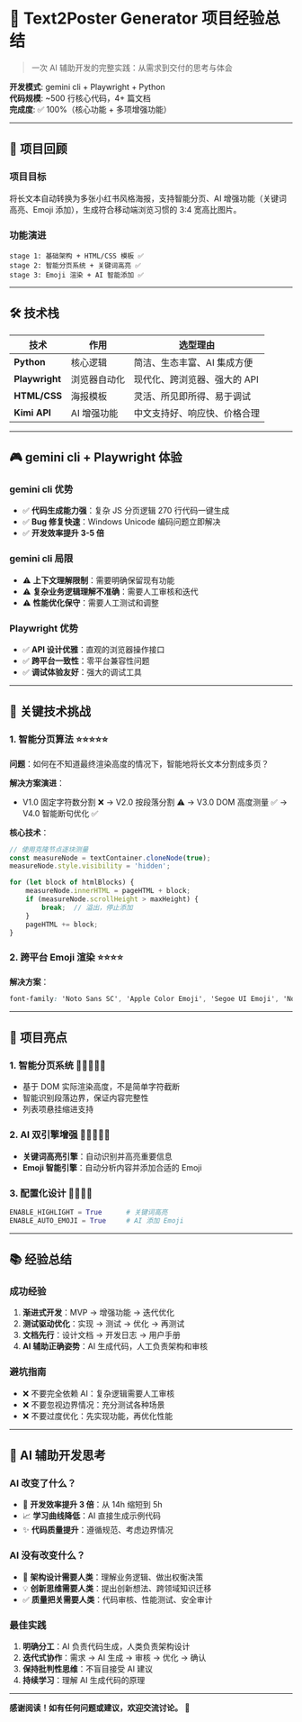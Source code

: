 # 💭 Text2Poster Generator 项目经验总结

> 一次 AI 辅助开发的完整实践：从需求到交付的思考与体会

**开发模式**: gemini cli + Playwright + Python  
**代码规模**: ~500 行核心代码，4+ 篇文档  
**完成度**: ✅ 100%（核心功能 + 多项增强功能）

---

## 🎯 项目回顾

### 项目目标
将长文本自动转换为多张小红书风格海报，支持智能分页、AI 增强功能（关键词高亮、Emoji 添加），生成符合移动端浏览习惯的 3:4 宽高比图片。

### 功能演进
```
stage 1: 基础架构 + HTML/CSS 模板 ✅
stage 2: 智能分页系统 + 关键词高亮 ✅  
stage 3: Emoji 渲染 + AI 智能添加 ✅
```

---

## 🛠️ 技术栈

| 技术 | 作用 | 选型理由 |
|------|------|---------|
| **Python** | 核心逻辑 | 简洁、生态丰富、AI 集成方便 |
| **Playwright** | 浏览器自动化 | 现代化、跨浏览器、强大的 API |
| **HTML/CSS** | 海报模板 | 灵活、所见即所得、易于调试 |
| **Kimi API** | AI 增强功能 | 中文支持好、响应快、价格合理 |

---

## 🎮 gemini cli + Playwright 体验

### gemini cli 优势
- ✅ **代码生成能力强**：复杂 JS 分页逻辑 270 行代码一键生成
- ✅ **Bug 修复快速**：Windows Unicode 编码问题立即解决
- ✅ **开发效率提升 3-5 倍**

### gemini cli 局限
- ⚠️ **上下文理解限制**：需要明确保留现有功能
- ⚠️ **复杂业务逻辑理解不准确**：需要人工审核和迭代
- ⚠️ **性能优化保守**：需要人工测试和调整

### Playwright 优势
- ✅ **API 设计优雅**：直观的浏览器操作接口
- ✅ **跨平台一致性**：零平台兼容性问题
- ✅ **调试体验友好**：强大的调试工具

---

## 🔧 关键技术挑战

### 1. 智能分页算法 ⭐⭐⭐⭐⭐

**问题**：如何在不知道最终渲染高度的情况下，智能地将长文本分割成多页？

**解决方案演进**：
- V1.0 固定字符数分割 ❌ → V2.0 按段落分割 ⚠️ → V3.0 DOM 高度测量 ✅ → V4.0 智能断句优化 ✅

**核心技术**：
```javascript
// 使用克隆节点逐块测量
const measureNode = textContainer.cloneNode(true);
measureNode.style.visibility = 'hidden';

for (let block of htmlBlocks) {
    measureNode.innerHTML = pageHTML + block;
    if (measureNode.scrollHeight > maxHeight) {
        break;  // 溢出，停止添加
    }
    pageHTML += block;
}
```

### 2. 跨平台 Emoji 渲染 ⭐⭐⭐⭐

**解决方案**：
```css
font-family: 'Noto Sans SC', 'Apple Color Emoji', 'Segoe UI Emoji', 'Noto Color Emoji', sans-serif;
```

---

## 💎 项目亮点

### 1. 智能分页系统 🌟🌟🌟🌟🌟
- 基于 DOM 实际渲染高度，不是简单字符截断
- 智能识别段落边界，保证内容完整性
- 列表项悬挂缩进支持

### 2. AI 双引擎增强 🌟🌟🌟🌟🌟
- **关键词高亮引擎**：自动识别并高亮重要信息
- **Emoji 智能引擎**：自动分析内容并添加合适的 Emoji

### 3. 配置化设计 🌟🌟🌟🌟
```python
ENABLE_HIGHLIGHT = True      # 关键词高亮
ENABLE_AUTO_EMOJI = True     # AI 添加 Emoji
```

---

## 📚 经验总结

### 成功经验
1. **渐进式开发**：MVP → 增强功能 → 迭代优化
2. **测试驱动优化**：实现 → 测试 → 优化 → 再测试
3. **文档先行**：设计文档 → 开发日志 → 用户手册
4. **AI 辅助正确姿势**：AI 生成代码，人工负责架构和审核

### 避坑指南
- ❌ 不要完全依赖 AI：复杂逻辑需要人工审核
- ❌ 不要忽视边界情况：充分测试各种场景
- ❌ 不要过度优化：先实现功能，再优化性能

---

## 🤖 AI 辅助开发思考

### AI 改变了什么？
- 🚀 **开发效率提升 3 倍**：从 14h 缩短到 5h
- 📈 **学习曲线降低**：AI 直接生成示例代码
- ✨ **代码质量提升**：遵循规范、考虑边界情况

### AI 没有改变什么？
- 🧠 **架构设计需要人类**：理解业务逻辑、做出权衡决策
- 💡 **创新思维需要人类**：提出创新想法、跨领域知识迁移
- ✅ **质量把关需要人类**：代码审核、性能测试、安全审计

### 最佳实践
1. **明确分工**：AI 负责代码生成，人类负责架构设计
2. **迭代式协作**：需求 → AI 生成 → 审核 → 优化 → 确认
3. **保持批判性思维**：不盲目接受 AI 建议
4. **持续学习**：理解 AI 生成代码的原理

---

**感谢阅读！如有任何问题或建议，欢迎交流讨论。** 💬